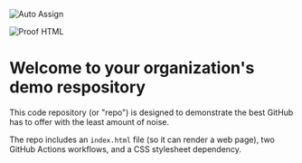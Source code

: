 ![Auto Assign](https://github.com/Subset-UCSD/demo-repository/actions/workflows/auto-assign.yml/badge.svg)

![Proof HTML](https://github.com/Subset-UCSD/demo-repository/actions/workflows/proof-html.yml/badge.svg)

# Welcome to your organization's demo respository
This code repository (or "repo") is designed to demonstrate the best GitHub has to offer with the least amount of noise.

The repo includes an `index.html` file (so it can render a web page), two GitHub Actions workflows, and a CSS stylesheet dependency.
